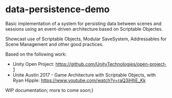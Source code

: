 # data-persistence-demo

Basic implementation of a system for persisting data between scenes and sessions using an event-driven architecture based on Scriptable Objectes.

Showcast use of Scriptable Objects, Modular SaveSystem, Addressables for Scene Management and other good practices.

Based on the following work:
- Unity Open Project: https://github.com/UnityTechnologies/open-project-1
- Unite Austin 2017 - Game Architecture with Scriptable Objects, with Ryan Hipple: https://www.youtube.com/watch?v=raQ3iHhE_Kk

WIP documentation; more to come soon;)

